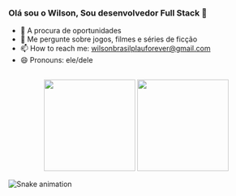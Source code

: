 ### Olá sou o Wilson, Sou desenvolvedor Full Stack 👋

- 🌱 A procura de oportunidades
- 💬 Me pergunte sobre jogos, filmes e séries de ficção
- 📫 How to reach me: wilsonbrasilplauforever@gmail.com
- 😄 Pronouns: ele/dele

##

<div align="center">
  <picture>
    <source 
      height="180em"
      srcset="https://github-readme-stats.vercel.app/api?username=wilsonmesquita03&show_icons=true&theme=radical&count_private=true&bg_color=0a0116"
      media="(prefers-color-scheme: dark)"
    />
    <source
      height="180em"
      srcset="https://github-readme-stats.vercel.app/api?username=wilsonmesquita03&show_icons=true&theme=radical&count_private=true"
      media="(prefers-color-scheme: light), (prefers-color-scheme: no-preference)"
    />
    <img height="180em" src="https://github-readme-stats.vercel.app/api?username=wilsonmesquita03&show_icons=true&count_private=true" />
  </picture>
  <picture>
    <source 
      height="180em"
      srcset="https://github-readme-stats.vercel.app/api/top-langs?username=wilsonmesquita03&show_icons=true&theme=radical&count_private=true&layout=compact&bg_color=0a0116"
      media="(prefers-color-scheme: dark)"
    />
    <source
      height="180em"
      srcset="https://github-readme-stats.vercel.app/api/top-langs?username=wilsonmesquita03&show_icons=true&theme=radical&count_private=true&layout=compact"
      media="(prefers-color-scheme: light), (prefers-color-scheme: no-preference)"
    />
    <img height="180em" src="https://github-readme-stats.vercel.app/api/top-langs?username=wilsonmesquita03&show_icons=true&count_private=true&layout=compact" />
  </picture>
</div>

![Snake animation](https://github.com/wilsonmesquita03/wilsonmesquita03/blob/output/github-contribution-grid-snake.svg)


